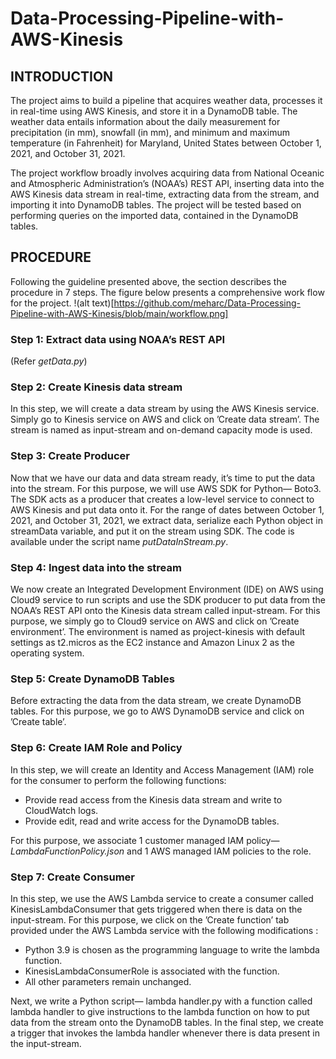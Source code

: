 # Data-Processing-Pipeline-with-AWS-Kinesis

## INTRODUCTION

The project aims to build a pipeline that acquires weather data, processes it in real-time using AWS Kinesis, and store it in a DynamoDB table. The weather data entails information about the daily measurement for precipitation (in mm), snowfall (in mm), and minimum and maximum temperature (in Fahrenheit) for Maryland, United States between October 1, 2021, and October 31, 2021.

The project workflow broadly involves acquiring data from National Oceanic and Atmospheric Administration’s (NOAA’s) REST API, inserting data into the AWS Kinesis data stream in real-time, extracting data from the stream, and importing it into DynamoDB tables. The project will be tested based on performing queries on the imported data, contained in the DynamoDB tables.


## PROCEDURE
Following the guideline presented above, the section describes the procedure in 7 steps. The figure below presents a comprehensive work flow for the project.
!(alt text)[https://github.com/meharc/Data-Processing-Pipeline-with-AWS-Kinesis/blob/main/workflow.png]

### Step 1: Extract data using NOAA’s REST API
(Refer *getData.py*)

### Step 2: Create Kinesis data stream
In this step, we will create a data stream by using the AWS Kinesis service. Simply go to Kinesis service on AWS and click on ’Create data stream’. The stream is named as input-stream and on-demand capacity mode is used. 

### Step 3: Create Producer
Now that we have our data and data stream ready, it’s time to put the data into the stream. For this purpose, we will use AWS SDK for Python— Boto3. The SDK acts as a producer that creates a low-level service to connect to AWS Kinesis and put data onto it. For the range of dates between October 1, 2021, and October 31, 2021, we extract data, serialize each Python object in streamData variable, and put it on the stream using SDK. The code is available under the script name *putDataInStream.py*.

### Step 4: Ingest data into the stream
We now create an Integrated Development Environment (IDE) on AWS using Cloud9 service to run scripts and use the SDK producer to put data from the NOAA’s REST API onto the Kinesis data stream called input-stream. For this purpose, we simply go to Cloud9 service on AWS and click on ’Create environment’. The environment is named as project-kinesis with default settings as t2.micros as the EC2 instance and Amazon Linux 2 as the operating system. 

### Step 5: Create DynamoDB Tables
Before extracting the data from the data stream, we create DynamoDB tables. For this purpose, we go to AWS DynamoDB service and click on ’Create table’.

### Step 6: Create IAM Role and Policy
In this step, we will create an Identity and Access Management (IAM) role for the consumer to perform the following functions:

- Provide read access from the Kinesis data stream and write to CloudWatch logs.
- Provide edit, read and write access for the DynamoDB tables.

For this purpose, we associate 1 customer managed IAM policy— *LambdaFunctionPolicy.json* and 1 AWS managed IAM policies to the role. 

### Step 7: Create Consumer
In this step, we use the AWS Lambda service to create a consumer called KinesisLambdaConsumer that gets triggered when there is data on the input-stream. For this purpose, we click on the ’Create function’ tab provided under the AWS Lambda service with the following modifications :

- Python 3.9 is chosen as the programming language to write the lambda function.
- KinesisLambdaConsumerRole is associated with the function.
- All other parameters remain unchanged.

Next, we write a Python script— lambda handler.py with a function called lambda handler to give instructions to the lambda function on how to put data from the stream onto the DynamoDB tables. In the final step, we create a trigger that invokes the lambda handler whenever there is data present in the input-stream. 
